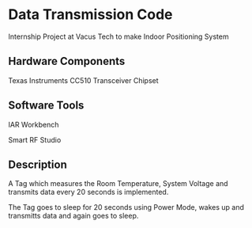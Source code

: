 # Data Transmission Code
Internship Project at Vacus Tech to make Indoor Positioning System

## Hardware Components 
Texas Instruments CC510 Transceiver Chipset

## Software Tools
IAR Workbench 

Smart RF Studio

## Description

A Tag which measures the Room Temperature, System Voltage and transmits data every 20 seconds is implemented.

The Tag goes to sleep for 20 seconds using Power Mode, wakes up and transmitts data and again goes to sleep.
